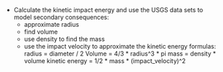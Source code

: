 - Calculate the kinetic impact energy and use the USGS data sets to model secondary consequences:
    - approximate radius 
    - find volume 
    - use density to find the mass 
    - use the impact velocity to approximate the kinetic energy 
formulas:
radius = diameter / 2
Volume = 4/3 * radius^3 * pi
mass = density * volume
kinetic energy = 1/2 * mass * (impact_velocity)^2 
